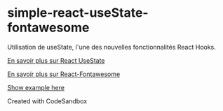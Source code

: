 # simple-react-useState-fontawesome

Utilisation de useState, l'une des nouvelles fonctionnalités React Hooks.

[En savoir plus sur React UseState](https://reactjs.org/docs/hooks-state.html)

[En savoir plus sur React-Fontawesome](https://fontawesome.com/how-to-use/on-the-web/using-with/react)

[Show example here ](https://4yv6vv8r4.codesandbox.io/)

Created with CodeSandbox
